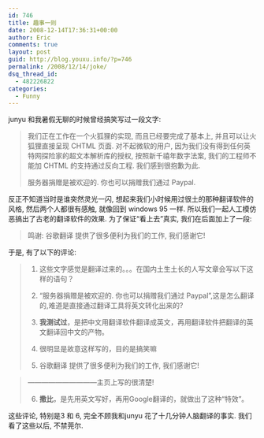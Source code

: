 ```yaml
---
id: 746
title: 趣事一则
date: 2008-12-14T17:36:31+00:00
author: Eric
comments: true
layout: post
guid: http://blog.youxu.info/?p=746
permalink: /2008/12/14/joke/
dsq_thread_id:
  - 482226822
categories:
  - Funny
---
```

junyu 和我暑假无聊的时候曾经搞笑写过一段文字:

> 我们正在工作在一个火狐狸的实现, 而且已经要完成了基本上, 并且可以让火狐狸直接呈现 CHTML 页面. 对不起微软的用户, 因为我们没有得到任何英特网探险家的超文本解析库的授权, 按照新千禧年数字法案, 我们的工程师不能加 CHTML 的支持通过反向工程. 我们感到很抱歉为此.
> 
> 服务器捐赠是被欢迎的. 你也可以捐赠我们通过 Paypal.

反正不知道当时是谁突然灵光一闪, 想起来我们小时候用过很土的那种翻译软件的风格, 然后两个人都很有感触, 就像回到 windows 95 一样. 所以我们一起人工模仿恶搞出了古老的翻译软件的效果. 为了保证“看上去”真实, 我们在后面加上了一段:

> 鸣谢: 谷歌翻译 提供了很多便利为我们的工作, 我们感谢它!

于是, 有了以下的评论:

> 1. 这些文字感觉是翻译过来的。。。在国内土生土长的人写文章会写以下这样的语句？
> 
> 2. &#8220;服务器捐赠是被欢迎的. 你也可以捐赠我们通过 Paypal&#8221;,这是怎么翻译的,难道是直接通过翻译工具将英文转化出来的?
> 
> 3. **我测试过**，是把中文用翻译软件翻译成英文，再用翻译软件把翻译的英文翻译回中文的产物。
> 
> 4. 很明显是故意这样写的，目的是搞笑嘛
> 
> 5. 谷歌翻译 提供了很多便利为我们的工作, 我们感谢它!
  
> ——————————主页上写的很清楚!
> 
> 6. **撒比**，是先用英文写好，再用Google翻译的，就做出了这种“特效”。

这些评论, 特别是3 和 6, 完全不顾我和junyu 花了十几分钟人脑翻译的事实. 我们看了这些以后, 不禁莞尔.